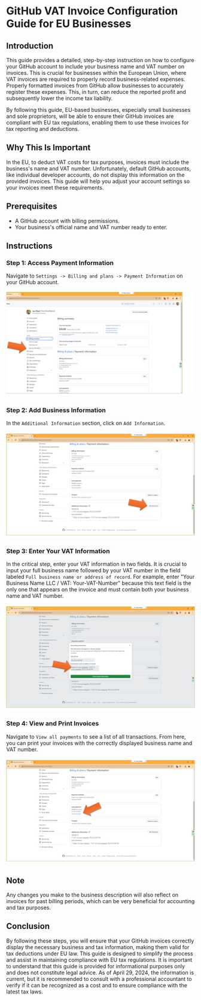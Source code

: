 # GitHub VAT Invoice Configuration Guide for EU Businesses

## Introduction
This guide provides a detailed, step-by-step instruction on how to configure your GitHub account to include your business name and VAT number on invoices. This is crucial for businesses within the European Union, where VAT invoices are required to properly record business-related expenses. Properly formatted invoices from GitHub allow businesses to accurately register these expenses. This, in turn, can reduce the reported profit and subsequently lower the income tax liability. 

By following this guide, EU-based businesses, especially small businesses and sole proprietors, will be able to ensure their GitHub invoices are compliant with EU tax regulations, enabling them to use these invoices for tax reporting and deductions.

## Why This Is Important
In the EU, to deduct VAT costs for tax purposes, invoices must include the business's name and VAT number. Unfortunately, default GitHub accounts, like individual developer accounts, do not display this information on the provided invoices. This guide will help you adjust your account settings so your invoices meet these requirements.

## Prerequisites
- A GitHub account with billing permissions.
- Your business's official name and VAT number ready to enter.

## Instructions

### Step 1: Access Payment Information
Navigate to `Settings -> Billing and plans -> Payment Information` on your GitHub account.

![Step 1 Illustration](illustrations/1image.png)

### Step 2: Add Business Information
In the `Additional Information` section, click on `Add Information`.

![Step 2 Illustration](illustrations/2image.png)

### Step 3: Enter Your VAT Information
In the critical step, enter your VAT information in two fields. It is crucial to input your full business name followed by your VAT number in the field labeled `Full business name or address of record`. For example, enter "Your Business Name LLC / VAT: Your-VAT-Number" because this text field is the only one that appears on the invoice and must contain both your business name and VAT number.

![Step 3 Illustration](illustrations/3image.png)

### Step 4: View and Print Invoices
Navigate to `View all payments` to see a list of all transactions. From here, you can print your invoices with the correctly displayed business name and VAT number.

![Step 4 Illustration](illustrations/4image.png)

## Note
Any changes you make to the business description will also reflect on invoices for past billing periods, which can be very beneficial for accounting and tax purposes.

## Conclusion
By following these steps, you will ensure that your GitHub invoices correctly display the necessary business and tax information, making them valid for tax deductions under EU law. This guide is designed to simplify the process and assist in maintaining compliance with EU tax regulations. It is important to understand that this guide is provided for informational purposes only and does not constitute legal advice. As of April 29, 2024, the information is current, but it is recommended to consult with a professional accountant to verify if it can be recognized as a cost and to ensure compliance with the latest tax laws.
